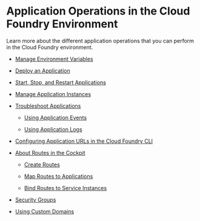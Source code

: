 <!-- loio0f1286a7a04e42268027b2f0dcfa5132 -->

# Application Operations in the Cloud Foundry Environment

Learn more about the different application operations that you can perform in the Cloud Foundry environment.

-   [Manage Environment Variables](manage-environment-variables-9984a29.md)

-   [Deploy an Application](deploy-an-application-09fdb9b.md)

-   [Start, Stop, and Restart Applications](start-stop-and-restart-applications-c0d7b6b.md)

-   [Manage Application Instances](manage-application-instances-75836f1.md)

-   [Troubleshoot Applications](troubleshoot-applications-2ae6772.md)

    -   [Using Application Events](using-application-events-f086817.md)

    -   [Using Application Logs](using-application-logs-4c403b5.md)


-   [Configuring Application URLs in the Cloud Foundry CLI](configuring-application-urls-in-the-cloud-foundry-cli-e623e37.md)

-   [About Routes in the Cockpit](about-routes-in-the-cockpit-4af288c.md)

    -   [Create Routes](create-routes-9fddeea.md)

    -   [Map Routes to Applications](map-routes-to-applications-b25cf8a.md)

    -   [Bind Routes to Service Instances](bind-routes-to-service-instances-6826512.md)


-   [Security Groups](security-groups-6548232.md)

-   [Using Custom Domains](using-custom-domains-2291aea.md)



